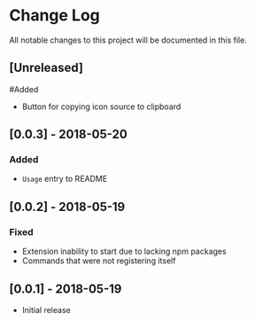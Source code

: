 # Change Log
All notable changes to this project will be documented in this file.

## [Unreleased]
#Added
- Button for copying icon source to clipboard

## [0.0.3] - 2018-05-20
### Added
- `Usage` entry to README

## [0.0.2] - 2018-05-19
### Fixed
- Extension inability to start due to lacking npm packages
- Commands that were not registering itself

## [0.0.1] - 2018-05-19
- Initial release